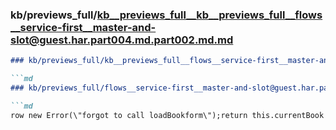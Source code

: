 ### kb/previews_full/kb__previews_full__kb__previews_full__flows__service-first__master-and-slot@guest.har.part004.md.part002.md.md

```md
### kb/previews_full/kb__previews_full__flows__service-first__master-and-slot@guest.har.part004.md.part002.md

```md
### kb/previews_full/flows__service-first__master-and-slot@guest.har.part004.md (part 002)

```md
row new Error(\"forgot to call loadBookform\");return this.currentBook
```

```

```

```
